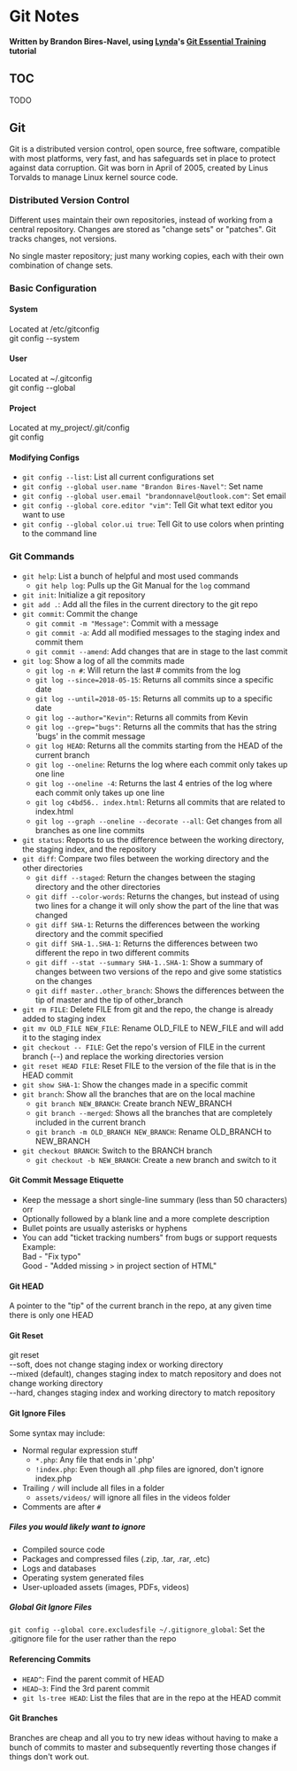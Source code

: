 # Git Notes
#### Written by Brandon Bires-Navel, using [Lynda](http://www.lynda.com)'s [Git Essential Training](https://www.lynda.com/Git-tutorials/Git-Essential-Training/100222-2.html?srchtrk=index:1%0Alinktypeid:2%0Aq:GIT%0Apage:1%0As:relevance%0Asa:true%0Aproducttypeid:2) tutorial

## TOC
TODO  
  
## Git
Git is a distributed version control, open source, free software, compatible with most platforms, very fast, and has safeguards set in place to protect against data corruption. Git was born in April of 2005, created by Linus Torvalds to manage Linux kernel source code.  
  
### Distributed Version Control
Different uses maintain their own repositories, instead of working from a central repository. Changes are stored as "change sets" or "patches". Git tracks changes, not versions.  
  
No single master repository; just many working copies, each with their own combination of change sets.  
  
### Basic Configuration

#### System
Located at /etc/gitconfig  
git config --system  

#### User
Located at ~/.gitconfig  
git config --global  

#### Project
Located at my_project/.git/config  
git config  

#### Modifying Configs
* `git config --list`: List all current configurations set
* `git config --global user.name "Brandon Bires-Navel"`: Set name
* `git config --global user.email "brandonnavel@outlook.com"`: Set email
* `git config --global core.editor "vim"`: Tell Git what text editor you want to use
* `git config --global color.ui true`: Tell Git to use colors when printing to the command line

### Git Commands

* `git help`: List a bunch of helpful and most used commands
    * `git help log`: Pulls up the Git Manual for the `log` command
* `git init`: Initialize a git repository
* `git add .`: Add all the files in the current directory to the git repo
* `git commit`: Commit the change
    * `git commit -m "Message"`: Commit with a message
    * `git commit -a`: Add all modified messages to the staging index and commit them
    * `git commit --amend`: Add changes that are in stage to the last commit
* `git log`: Show a log of all the commits made
    * `git log -n #`: Will return the last # commits from the log
    * `git log --since=2018-05-15`: Returns all commits since a specific date
    * `git log --until=2018-05-15`: Returns all commits up to a specific date
    * `git log --author="Kevin"`: Returns all commits from Kevin
    * `git log --grep="bugs"`: Returns all the commits that has the string 'bugs' in the commit message
    * `git log HEAD`: Returns all the commits starting from the HEAD of the current branch
    * `git log --oneline`: Returns the log where each commit only takes up one line
    * `git log --oneline -4`: Returns the last 4 entries of the log where each commit only takes up one line
    * `git log c4bd56.. index.html`: Returns all commits that are related to index.html
    * `git log --graph --oneline --decorate --all`: Get changes from all branches as one line commits
* `git status`: Reports to us the difference between the working directory, the staging index, and the repository
* `git diff`: Compare two files between the working directory and the other directories
    * `git diff --staged`: Return the changes between the staging directory and the other directories
    * `git diff --color-words`: Returns the changes, but instead of using two lines for a change it will only show the part of the line that was changed
    * `git diff SHA-1`: Returns the differences between the working directory and the commit specified
    * `git diff SHA-1..SHA-1`: Returns the differences between two different the repo in two different commits
    * `git diff --stat --summary SHA-1..SHA-1`: Show a summary of changes between two versions of the repo and give some statistics on the changes
    * `git diff master..other_branch`: Shows the differences between the tip of master and the tip of other_branch
* `git rm FILE`: Delete FILE from git and the repo, the change is already added to staging index
* `git mv OLD_FILE NEW_FILE`: Rename OLD_FILE to NEW_FILE and will add it to the staging index  
* `git checkout -- FILE`: Get the repo's version of FILE in the current branch (--) and replace the working directories version
* `git reset HEAD FILE`: Reset FILE to the version of the file that is in the HEAD commit
* `git show SHA-1`: Show the changes made in a specific commit
* `git branch`: Show all the branches that are on the local machine
    * `git branch NEW_BRANCH`: Create branch NEW_BRANCH
    * `git branch --merged`: Shows all the branches that are completely included in the current branch
    * `git branch -m OLD_BRANCH NEW_BRANCH`: Rename OLD_BRANCH to NEW_BRANCH
* `git checkout BRANCH`: Switch to the BRANCH branch
    * `git checkout -b NEW_BRANCH`: Create a new branch and switch to it

#### Git Commit Message Etiquette
* Keep the message a short single-line summary (less than 50 characters) orr
* Optionally followed by a blank line and a more complete description
* Bullet points are usually asterisks or hyphens
* You can add "ticket tracking numbers" from bugs or support requests
Example:  
Bad - "Fix typo"  
Good - "Added missing > in project section of HTML"

#### Git HEAD
A pointer to the "tip" of the current branch in the repo, at any given time there is only one HEAD  
  
#### Git Reset
git reset  
    --soft, does not change staging index or working directory  
    --mixed (default), changes staging index to match repository and does not change working directory  
    --hard, changes staging index and working directory to match repository  

#### Git Ignore Files
Some syntax may include:
* Normal regular expression stuff
    * `*.php`: Any file that ends in '.php'
    * `!index.php`: Even though all .php files are ignored, don't ignore index.php
* Trailing `/` will include all files in a folder
    * `assets/videos/` will ignore all files in the videos folder
* Comments are after `#`

##### Files you would likely want to ignore
* Compiled source code
* Packages and compressed files (.zip, .tar, .rar, .etc)
* Logs and databases
* Operating system generated files
* User-uploaded assets (images, PDFs, videos)

##### Global Git Ignore Files
`git config --global core.excludesfile ~/.gitignore_global`: Set the .gitignore file for the user rather than the repo  

#### Referencing Commits
* `HEAD^`: Find the parent commit of HEAD
* `HEAD~3`: Find the 3rd parent commit
* `git ls-tree HEAD`: List the files that are in the repo at the HEAD commit

#### Git Branches
Branches are cheap and all you to try new ideas without having to make a bunch of commits to master and subsequently reverting those changes if things don't work out.  
















